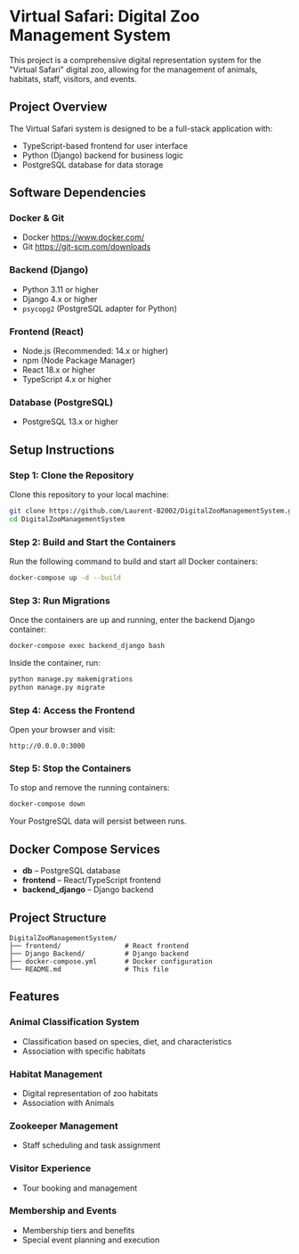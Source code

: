 # Virtual Safari: Digital Zoo Management System

This project is a comprehensive digital representation system for the "Virtual Safari" digital zoo, allowing for the management of animals, habitats, staff, visitors, and events.

## Project Overview

The Virtual Safari system is designed to be a full-stack application with:
- TypeScript-based frontend for user interface
- Python (Django) backend for business logic
- PostgreSQL database for data storage

## Software Dependencies

### Docker & Git
* Docker https://www.docker.com/
* Git https://git-scm.com/downloads

### Backend (Django)
* Python 3.11 or higher
* Django 4.x or higher
* `psycopg2` (PostgreSQL adapter for Python)

### Frontend (React)
* Node.js (Recommended: 14.x or higher)
* npm (Node Package Manager)
* React 18.x or higher
* TypeScript 4.x or higher

### Database (PostgreSQL)
* PostgreSQL 13.x or higher

## Setup Instructions

### Step 1: Clone the Repository
Clone this repository to your local machine:

```bash
git clone https://github.com/Laurent-B2002/DigitalZooManagementSystem.git
cd DigitalZooManagementSystem
```

### Step 2: Build and Start the Containers
Run the following command to build and start all Docker containers:

```bash
docker-compose up -d --build
```

### Step 3: Run Migrations
Once the containers are up and running, enter the backend Django container:

```bash
docker-compose exec backend_django bash
```

Inside the container, run:

```bash
python manage.py makemigrations
python manage.py migrate
```

### Step 4: Access the Frontend
Open your browser and visit:

```
http://0.0.0.0:3000
```

### Step 5: Stop the Containers
To stop and remove the running containers:

```bash
docker-compose down
```

Your PostgreSQL data will persist between runs.

## Docker Compose Services

* **db** – PostgreSQL database
* **frontend** – React/TypeScript frontend
* **backend_django** – Django backend

## Project Structure

```
DigitalZooManagementSystem/
├── frontend/                # React frontend
├── Django Backend/          # Django backend
├── docker-compose.yml       # Docker configuration
└── README.md                # This file
```

## Features

### Animal Classification System
- Classification based on species, diet, and characteristics
- Association with specific habitats

### Habitat Management
- Digital representation of zoo habitats
- Association with Animals

### Zookeeper Management
- Staff scheduling and task assignment

### Visitor Experience
- Tour booking and management

### Membership and Events
- Membership tiers and benefits
- Special event planning and execution
